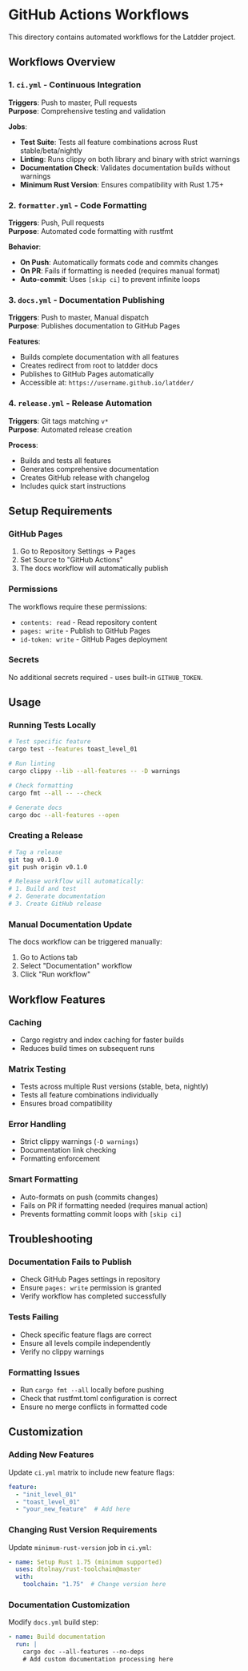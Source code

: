 # GitHub Actions Workflows

This directory contains automated workflows for the Latdder project.

## Workflows Overview

### 1. `ci.yml` - Continuous Integration
**Triggers**: Push to master, Pull requests  
**Purpose**: Comprehensive testing and validation

**Jobs**:
- **Test Suite**: Tests all feature combinations across Rust stable/beta/nightly
- **Linting**: Runs clippy on both library and binary with strict warnings
- **Documentation Check**: Validates documentation builds without warnings
- **Minimum Rust Version**: Ensures compatibility with Rust 1.75+

### 2. `formatter.yml` - Code Formatting
**Triggers**: Push, Pull requests  
**Purpose**: Automated code formatting with rustfmt

**Behavior**:
- **On Push**: Automatically formats code and commits changes
- **On PR**: Fails if formatting is needed (requires manual format)
- **Auto-commit**: Uses `[skip ci]` to prevent infinite loops

### 3. `docs.yml` - Documentation Publishing
**Triggers**: Push to master, Manual dispatch  
**Purpose**: Publishes documentation to GitHub Pages

**Features**:
- Builds complete documentation with all features
- Creates redirect from root to latdder docs
- Publishes to GitHub Pages automatically
- Accessible at: `https://username.github.io/latdder/`

### 4. `release.yml` - Release Automation
**Triggers**: Git tags matching `v*`  
**Purpose**: Automated release creation

**Process**:
- Builds and tests all features
- Generates comprehensive documentation
- Creates GitHub release with changelog
- Includes quick start instructions

## Setup Requirements

### GitHub Pages
1. Go to Repository Settings → Pages
2. Set Source to "GitHub Actions"
3. The docs workflow will automatically publish

### Permissions
The workflows require these permissions:
- `contents: read` - Read repository content
- `pages: write` - Publish to GitHub Pages  
- `id-token: write` - GitHub Pages deployment

### Secrets
No additional secrets required - uses built-in `GITHUB_TOKEN`.

## Usage

### Running Tests Locally
```bash
# Test specific feature
cargo test --features toast_level_01

# Run linting
cargo clippy --lib --all-features -- -D warnings

# Check formatting
cargo fmt --all -- --check

# Generate docs
cargo doc --all-features --open
```

### Creating a Release
```bash
# Tag a release
git tag v0.1.0
git push origin v0.1.0

# Release workflow will automatically:
# 1. Build and test
# 2. Generate documentation  
# 3. Create GitHub release
```

### Manual Documentation Update
The docs workflow can be triggered manually:
1. Go to Actions tab
2. Select "Documentation" workflow
3. Click "Run workflow"

## Workflow Features

### Caching
- Cargo registry and index caching for faster builds
- Reduces build times on subsequent runs

### Matrix Testing
- Tests across multiple Rust versions (stable, beta, nightly)
- Tests all feature combinations individually
- Ensures broad compatibility

### Error Handling
- Strict clippy warnings (`-D warnings`)
- Documentation link checking
- Formatting enforcement

### Smart Formatting
- Auto-formats on push (commits changes)
- Fails on PR if formatting needed (requires manual action)
- Prevents formatting commit loops with `[skip ci]`

## Troubleshooting

### Documentation Fails to Publish
- Check GitHub Pages settings in repository
- Ensure `pages: write` permission is granted
- Verify workflow has completed successfully

### Tests Failing
- Check specific feature flags are correct
- Ensure all levels compile independently
- Verify no clippy warnings

### Formatting Issues
- Run `cargo fmt --all` locally before pushing
- Check that rustfmt.toml configuration is correct
- Ensure no merge conflicts in formatted code

## Customization

### Adding New Features
Update `ci.yml` matrix to include new feature flags:
```yaml
feature:
  - "init_level_01"
  - "toast_level_01"
  - "your_new_feature"  # Add here
```

### Changing Rust Version Requirements
Update `minimum-rust-version` job in `ci.yml`:
```yaml
- name: Setup Rust 1.75 (minimum supported)
  uses: dtolnay/rust-toolchain@master
  with:
    toolchain: "1.75"  # Change version here
```

### Documentation Customization
Modify `docs.yml` build step:
```yaml
- name: Build documentation
  run: |
    cargo doc --all-features --no-deps
    # Add custom documentation processing here
```